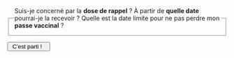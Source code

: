 <form id="{{prefixe}}-demarrage-form">
    <fieldset>
        <legend>
            Suis-je concerné par la <strong>dose de rappel</strong> ? À partir de <strong>quelle date</strong> pourrai-je la recevoir ? Quelle est la date limite pour ne pas perdre mon <strong>passe vaccinal</strong> ?
        </legend>
    </fieldset>
    <div class="form-controls">
        <div class="button-with-progress">
            <p></p>
            <input type="submit" class="button button-arrow" value=" C’est parti !   ">
        </div>
    </div>
</form>

<form id="{{prefixe}}-age-form" hidden>
    <fieldset class="required">
        <legend><h3 id="{{prefixe}}-age-label">Mon âge</h3></legend>
        <div role="radiogroup" aria-labelledby="{{prefixe}}-age-label">
            <input id="{{prefixe}}_age_radio_plus65" type="radio" required name="{{prefixe}}_age_radio" value="plus65">
            <label for="{{prefixe}}_age_radio_plus65">J’ai 65 ans ou plus</label>
            <input id="{{prefixe}}_age_radio_moins65" type="radio" required name="{{prefixe}}_age_radio" value="moins65">
            <label for="{{prefixe}}_age_radio_moins65">J’ai entre 18 et 64 ans</label>
            <input id="{{prefixe}}_age_radio_moins18" type="radio" required name="{{prefixe}}_age_radio" value="moins18">
            <label for="{{prefixe}}_age_radio_moins18">J’ai entre 12 et 17 ans</label>
        </div>
    </fieldset>
    <div class="form-controls">
        <div class="button-with-progress">
            <p id="aria-description-progress-{{prefixe}}-age" class="progress">Il vous reste 2 étapes</p>
            <input type="submit" class="button button-arrow" value="Continuer" aria-describedby="aria-description-progress-{{prefixe}}-age">
        </div>
    </div>
</form>

<form id="{{prefixe}}-vaccination-initiale-form" hidden>
    <a href="javascript:;" data-precedent="age" class="back-button">Retour</a>
    <fieldset class="required">
        <legend><h3 id="{{prefixe}}-vaccination-initiale-label">Ma vaccination initiale</h3></legend>
        <div role="radiogroup" aria-labelledby="{{prefixe}}-vaccination-initiale-label">
            <input id="{{prefixe}}_vaccination_initiale_radio_autre" type="radio" required name="{{prefixe}}_vaccination_initiale_radio" value="autre">
            <label for="{{prefixe}}_vaccination_initiale_radio_autre">J’ai été vacciné avec Pfizer, Moderna ou AstraZeneca</label>
            <input id="{{prefixe}}_vaccination_initiale_radio_janssen" type="radio" required name="{{prefixe}}_vaccination_initiale_radio" value="janssen">
            <label for="{{prefixe}}_vaccination_initiale_radio_janssen">J’ai été vacciné avec Janssen</label>
        </div>
    </fieldset>
    <div class="form-controls">
        <div class="button-with-progress">
            <p id="aria-description-progress-{{prefixe}}-situation" class="progress">Il vous reste 1 étape</p>
            <input type="submit" class="button button-arrow" value="Continuer" aria-describedby="aria-description-progress-{{prefixe}}-situation">
        </div>
    </div>
</form>

<form id="{{prefixe}}-date-derniere-dose-form" hidden>
    <a href="javascript:;" data-precedent="age" class="back-button">Retour</a>
    <fieldset class="required">
        <legend><h3 id="{{prefixe}}-date-derniere-dose-label">La date de ma dernière injection</h3></legend>
        <input type="date" lang="fr" id="{{prefixe}}_date_derniere_dose" name="{{prefixe}}_date_derniere_dose" required>
    </fieldset>
    <div class="form-controls">
        <div class="button-with-progress">
            <p id="aria-description-progress-{{prefixe}}-situation" class="progress">C’est la dernière étape !</p>
            <input type="submit" class="button button-arrow" value="Terminer" aria-describedby="aria-description-progress-{{prefixe}}-situation">
        </div>
    </div>
</form>

<div id="{{prefixe}}-rappel-et-pass-reponse" class="statut statut-bleu" hidden>

Vous avez <strong class="age"></strong> et avez été vacciné(e) avec le vaccin <span class="vaccin"></span>.

Votre dernière injection date du <strong class="date-derniere-dose"></strong>.

Vous pourrez recevoir votre <span class="type-dose">dose de rappel</span> à partir du <strong class="date-eligibilite-rappel"></strong>.

En l’absence de cette injection, votre passe vaccinal actuel ne sera plus valide à partir du <strong class="desactivation-pass-sanitaire"></strong>.

Si vous recevez votre <span class="type-dose">dose de rappel</span> avant cette date, alors vous pourrez prolonger votre passe vaccinal sans discontinuité.

</div>

<div id="{{prefixe}}-rappel-reponse" class="statut statut-bleu" hidden>

Vous avez <strong class="age"></strong> et avez été vacciné(e) avec le vaccin <span class="vaccin"></span>.

Votre dernière injection date du <strong class="date-derniere-dose"></strong>.

Vous pourrez recevoir votre dose de rappel à partir du <strong class="date-eligibilite-rappel"></strong>.

Vous ne serez **pas concerné(e)** par la désactivation du passe vaccinal, qui restera valable au delà du 15 décembre 2021.

</div>

<div id="{{prefixe}}-pas-concerne-reponse" class="statut statut-bleu" hidden>

Vous avez **moins de 18 ans** et avez été vacciné(e) avec le vaccin **Pfizer, Moderna ou AstraZeneca**.

Vous n’êtes actuellement **pas concerné** par la campagne de rappel.

Votre **passe vaccinal** restera également valable au delà du 15 décembre 2021.

</div>

<p id="{{prefixe}}-refaire" hidden>
<a href="javascript:;" role="button" class="button button-outline button-half-width">Recommencer le questionnaire</a>
</p>
